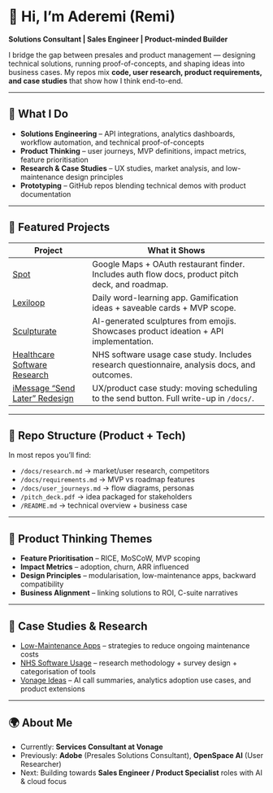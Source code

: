 # 👋 Hi, I’m Aderemi (Remi)

**Solutions Consultant | Sales Engineer | Product-minded Builder**

I bridge the gap between presales and product management — designing technical solutions, running proof-of-concepts, and shaping ideas into business cases. My repos mix **code, user research, product requirements, and case studies** that show how I think end-to-end.

---

## 🔑 What I Do
- **Solutions Engineering** – API integrations, analytics dashboards, workflow automation, and technical proof-of-concepts 
- **Product Thinking** – user journeys, MVP definitions, impact metrics, feature prioritisation  
- **Research & Case Studies** – UX studies, market analysis, and low-maintenance design principles  
- **Prototyping** – GitHub repos blending technical demos with product documentation

---

## 📌 Featured Projects
| Project | What it Shows |
|---------|---------------|
| [Spot](#) | Google Maps + OAuth restaurant finder. Includes auth flow docs, product pitch deck, and roadmap. |
| [Lexiloop](#) | Daily word-learning app. Gamification ideas + saveable cards + MVP scope. |
| [Sculpturate](#) | AI-generated sculptures from emojis. Showcases product ideation + API implementation. |
| [Healthcare Software Research](#) | NHS software usage case study. Includes research questionnaire, analysis docs, and outcomes. |
| [iMessage “Send Later” Redesign](#) | UX/product case study: moving scheduling to the send button. Full write-up in `/docs/`. |

---

## 📂 Repo Structure (Product + Tech)
In most repos you’ll find:
- `/docs/research.md` → market/user research, competitors  
- `/docs/requirements.md` → MVP vs roadmap features  
- `/docs/user_journeys.md` → flow diagrams, personas  
- `/pitch_deck.pdf` → idea packaged for stakeholders  
- `/README.md` → technical overview + business case  

---

## 🎯 Product Thinking Themes
- **Feature Prioritisation** – RICE, MoSCoW, MVP scoping  
- **Impact Metrics** – adoption, churn, ARR influenced  
- **Design Principles** – modularisation, low-maintenance apps, backward compatibility  
- **Business Alignment** – linking solutions to ROI, C-suite narratives  

---

## 🧩 Case Studies & Research
- [Low-Maintenance Apps](#) – strategies to reduce ongoing maintenance costs  
- [NHS Software Usage](#) – research methodology + survey design + categorisation of tools  
- [Vonage Ideas](#) – AI call summaries, analytics adoption use cases, and product extensions  

---

## 🌍 About Me
- Currently: **Services Consultant at Vonage** 
- Previously: **Adobe** (Presales Solutions Consultant), **OpenSpace AI** (User Researcher)  
- Next: Building towards **Sales Engineer / Product Specialist** roles with AI & cloud focus  
